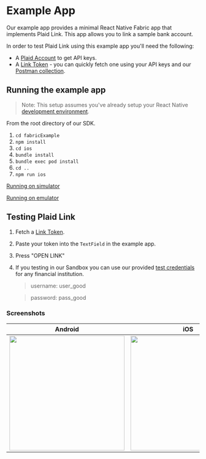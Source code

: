 # Example App

Our example app provides a minimal React Native Fabric app that implements Plaid Link. This app allows you to link a sample bank account.

In order to test Plaid Link using this example app you'll need the following:

- A [Plaid Account](https://dashboard.plaid.com/signup) to get API keys.
- A [Link Token](https://plaid.com/docs/api/tokens/#linktokencreate) - you can quickly fetch one using your API keys and our [Postman collection](https://github.com/plaid/plaid-postman).

## Running the example app

> Note: This setup assumes you've already setup your React Native [development environment](https://reactnative.dev/docs/environment-setup). 

From the root directory of our SDK. 

1. `cd fabricExample`
2. `npm install`
3. `cd ios`
4. `bundle install`
5. `bundle exec pod install`
6. `cd ..`
7. `npm run ios`

[Running on simulator](https://reactnative.dev/docs/running-on-simulator-ios)

[Running on emulator](https://stackoverflow.com/a/63994477/7245977)

## Testing Plaid Link

1. Fetch a [Link Token](https://plaid.com/docs/api/tokens/#linktokencreate).
2. Paste your token into the `TextField` in the example app.
3. Press "OPEN LINK"
4. If you testing in our Sandbox you can use our provided [test credentials](https://plaid.com/docs/sandbox/test-credentials/) for any financial institution.

	> username: user_good
	
	> password: pass_good

### Screenshots

| Android                                             | iOS                                             |
| --------------------------------------------------- | ----------------------------------------------- |
| <img src=./images/android_screenshot.png width=300> | <img src=./images/ios_screenshot.png width=300> |


